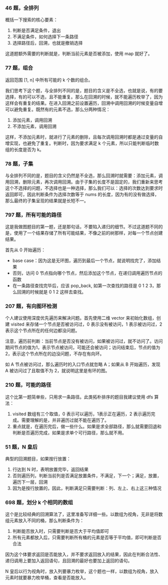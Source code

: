 ### 46 题，全排列

概括一下搜索的核心要素：

1. 判断是否满足条件，退出
2. 不满足条件，如何选择下一条路径
3. 选择路径后，回溯，也就是撤销选择

这道题额外需要的判断就是，判断当前元素是否被添加，使用 map 就好了。

### 77 题，组合

返回范围 [1, n] 中所有可能的 k 个数的组合。

我们思考下这个题，与全排列不同的是，题目的含义是不全选，也就是说，有的要选择，有的可以不选，且不能重复。那么在回溯的时候，就不能遍历枚举了，因为这样会有重复的结果。在进入回溯之前设置遍历，回溯中调用回溯的时候变量自增可以避免重复。既然有的元素不选，那么分两种情况：

1. 添加元素，调用回溯
2. 不添加元素，调用回溯

这样，不添加元素时，就进行了元素的删除，且每次调用回溯时都是通过变量的自增实现，也避免了重复。判断时，因为要求满足 k 个元素，所以只能判断临时数组的长度是否为 k。

### 78 题，子集

与全排列不同的是，题目的含义仍然是不全选，那么回溯时就需要：添加元素，调用回溯，删除元素，再次调用回溯。由于子集的长度不是固定的，我们重新来思考这个不选择的问题，不选择也是一种选择，那么我们可以：选择的次数达到要求时返回即可，因此判断条件为选择次数等于 nums 的长度，因为有的没有做选择，那么最终的子集呈现的结果就是长短不一。

### 797 题，所有可能的路径

这是我做图题目的第一题，还是那句话，不要陷入递归的细节。不过这道题不同的是，使用了一个结果存储了所有可能结果，不像之前的树那样，对每一个节点创建结果。

首先从 0 开始遍历：

- base case：因为这是无环图，遍历到最后一个节点，就说明找完了，添加结果
- 否则，访问 0 节点指向哪个节点，然后添加这个节点，在递归调用遍历节点的函数
- 在一条路径查找完毕后，应该 pop\_back, 如第一次查找的路径是 0 1 2 3，那么回溯的时候就是 0 1 2 这样去查找。

### 207 题，有向图环检测

个人建议使用深度优先遍历来解决问题。首先使用二维 vector 来初始化数组，创建 visited 来存储一个节点是否被访问过，0 表示没有被访问，1 表示被访问过，2 表示这个节点所在的任何边都没问题。

注意，遍历前判断：当前节点是否没有被访问，如果被访问过，就不访问了。访问期间节点的值为1，表示节点被访问，可能还会被访问；访问结束后，节点的值为 2，表示这个节点所在的边没问题，不存在有向环。

如 A 节点被访问过，那么遍历时的入口节点就忽略 A；如果从 B 开始遍历，发现 A 被访问过了且取值不为 2，就说明这里是有环的图。

### 210 题，可能的路径

这个比第一题简单些，只用求一条路径。此类拓朴排序的题目我建议使用 dfs 算法：

1. visited 数组有三个取值，0 表示可以遍历，1表示正在遍历，2 表示遍历完成。需要理解的是，并非遍历过就不能在遍历了。
2. 重点就是，在遍历完后，做一些什么。如果是求全部路径，那么就需要回退和判断是否遍历完成，如果是求单个可行路径，那么就不用。

### 51 题，N 皇后

典型的回溯题目，如果按行放置：

1. 行达到 N 时，表明放置完毕，返回结果
2. 否则遍历列，判断当前列是否满足放置条件，不满足，下一个；满足，放置，遍历下一层，回溯
3. 因为是按行放置的，因此，判断满足只需要判断：列、左上、右上这三种情况

### 698 题，划分 k 个相同的数组

这个是比较经典的回溯算法了，这里准备写详细一些。以数组为视角，无非是将数组元素放入不同的桶，那么判断条件为：

1. 判断能否放入时，只需要判断是否大于平均值即可
2. 所有元素都放入后，只需要判断所有桶的元素是否等于平均值，即可判断是否合法

因为这个体要求返回是否能放入，并不要求返回放入的结果，因此在判断合法性、递归调用上要加入返回语句，且回溯的最好也要加上返回的语句。

N 皇后以行为视角时，放入列要暴力枚举，这个题也一样，以数组为视角，放入元素时就要暴力枚举桶，查看是否能放入。
